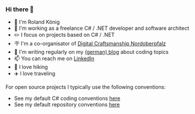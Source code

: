 ### Hi there 👋
 - 🔭 I'm Roland König
 - 🏢 I'm working as a freelance C# / .NET developer and software architect
 - ✏️ I focus on projects based on C# / .NET
 - 🪧 I'm a co-organisator of [Digital Craftsmanship Nordoberpfalz](https://dc-nordoberpfalz.de/) 
 - 📓 I'm writing regularly on my [(german) blog](https://www.rolandk.de/) about coding topics
 - 📫 You can reach me on [LinkedIn](https://www.linkedin.com/in/roland-k%C3%B6nig-6bb380160/)
 - 🌄 I love hiking
 - ✈️ I love traveling

For open source projects I typically use the following conventions:
 - See my default C# coding conventions [here](conventions-csharp.md) 
 - See my default repository conventions [here](conventions-repositories.md)
